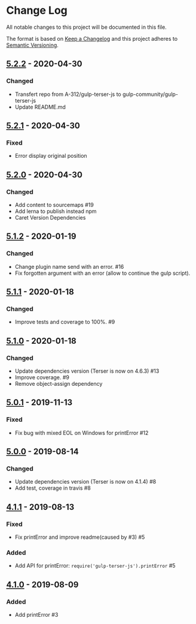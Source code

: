 # Change Log

All notable changes to this project will be documented in this file.

The format is based on [Keep a Changelog](http://keepachangelog.com/)
and this project adheres to [Semantic Versioning](http://semver.org/).


## [5.2.2] - 2020-04-30
### Changed

- Transfert repo from A-312/gulp-terser-js to gulp-community/gulp-terser-js
- Update README.md


## [5.2.1] - 2020-04-30
### Fixed

- Error display original position


## [5.2.0] - 2020-04-30
### Changed

- Add content to sourcemaps #19
- Add lerna to publish instead npm
- Caret Version Dependencies


## [5.1.2] - 2020-01-19
### Changed

- Change plugin name send with an error. #16
- Fix forgotten argument with an error (allow to continue the gulp script).


## [5.1.1] - 2020-01-18
### Changed

- Improve tests and coverage to 100%. #9


## [5.1.0] - 2020-01-18
### Changed

- Update dependencies version (Terser is now on 4.6.3) #13
- Improve coverage. #9
- Remove object-assign dependency


## [5.0.1] - 2019-11-13
### Fixed

- Fix bug with mixed EOL on Windows for printError #12


## [5.0.0] - 2019-08-14
### Changed

- Update dependencies version (Terser is now on 4.1.4) #8
- Add test, coverage in travis #8


## [4.1.1] - 2019-08-13
### Fixed

- Fix printError and improve readme(caused by #3) #5 

### Added

- Add API for printError: `require('gulp-terser-js').printError` #5 


## [4.1.0] - 2019-08-09
### Added

- Add printError #3

[5.2.2]: https://github.com/A-312/gulp-terser-js/releases/tag/5.0.0
[5.2.1]: https://github.com/A-312/gulp-terser-js/releases/tag/5.0.0
[5.2.0]: https://github.com/A-312/gulp-terser-js/releases/tag/5.0.0
[5.1.2]: https://github.com/A-312/gulp-terser-js/releases/tag/5.0.0
[5.1.1]: https://github.com/A-312/gulp-terser-js/releases/tag/5.0.0
[5.1.0]: https://github.com/A-312/gulp-terser-js/releases/tag/5.0.0
[5.0.1]: https://github.com/A-312/gulp-terser-js/releases/tag/5.0.0
[5.0.0]: https://github.com/A-312/gulp-terser-js/releases/tag/5.0.0
[4.1.1]: https://github.com/A-312/gulp-terser-js/releases/tag/4.1.1
[4.1.0]: https://github.com/A-312/gulp-terser-js/releases/tag/4.1.0
